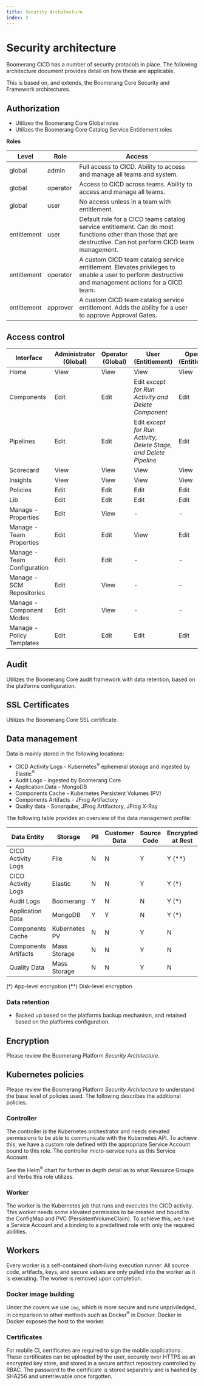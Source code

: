 ```yaml
---
title: Security Architecture
index: 3
---
```


# Security architecture

Boomerang CICD has a number of security protocols in place. The following architecture document provides detail on how these are applicable.

This is based on, and extends, the Boomerang Core Security and Framework architectures.

## Authorization

- Utilizes the Boomerang Core Global roles
- Utilizes the Boomerang Core Catalog Service Entitlement roles

**Roles**

| Level       | Role     | Access                                                                                                                                                        |
| ----------- | -------- | ------------------------------------------------------------------------------------------------------------------------------------------------------------- |
| global      | admin    | Full access to CICD. Ability to access and manage all teams and system.                                                                                       |
| global      | operator | Access to CICD across teams. Ability to access and manage all teams.                                                                                          |
| global      | user     | No access unless in a team with entitlement.                                                                                                                   |
| entitlement | user     | Default role for a CICD teams catalog service entitlement. Can do most functions other than those that are destructive. Can not perform CICD team management. |
| entitlement | operator | A custom CICD team catalog service entitlement. Elevates privileges to enable a user to perform destructive and management actions for a CICD team.           |
| entitlement | approver | A custom CICD team catalog service entitlement. Adds the ability for a user to approve Approval Gates.                                                        |

## Access control

| Interface                   | Administrator (Global) | Operator (Global) | User (Entitlement)                                                | Operator (Entitlement) | Approver (Entitlement)         |
| --------------------------- | ---------------------- | ----------------- | ----------------------------------------------------------------- | ---------------------- | ------------------------------ |
| Home                        | View                   | View              | View                                                              | View                   | View                           |
| Components                  | Edit                   | Edit              | Edit _except for Run Activity and Delete Component_               | Edit                   | View + Process Stage Approvals |
| Pipelines                   | Edit                   | Edit              | Edit _except for Run Activity, Delete Stage, and Delete Pipeline_ | Edit                   | View + Process Stage Approvals |
| Scorecard                   | View                   | View              | View                                                              | View                   | View                           |
| Insights                    | View                   | View              | View                                                              | View                   | View                           |
| Policies                    | Edit                   | Edit              | Edit                                                              | Edit                   | View                           |
| Lib                         | Edit                   | Edit              | Edit                                                              | Edit                   | -                              |
| Manage - Properties         | Edit                   | View              | -                                                                 | -                      | -                              |
| Manage - Team Properties    | Edit                   | Edit              | View                                                              | Edit                   | -                              |
| Manage - Team Configuration | Edit                   | Edit              | -                                                                 | -                      | -                              |
| Manage - SCM Repositories   | Edit                   | View              | -                                                                 | -                      | -                              |
| Manage - Component Modes    | Edit                   | View              | -                                                                 | -                      | -                              |
| Manage - Policy Templates   | Edit                   | Edit              | Edit                                                              | Edit                   | -                              |

## Audit

Utilizes the Boomerang Core audit framework with data retention, based on the platforms configuration.

## SSL Certificates

Utilizes the Boomerang Core SSL certificate.

## Data management

Data is mainly stored in the following locations:

- CICD Activity Logs - Kubernetes<sup>®</sup> ephemeral storage and ingested by Elastic<sup>®</sup>
- Audit Logs - ingested by Boomerang Core
- Application Data - MongoDB
- Components Cache - Kubernetes Persistent Volumes (PV)
- Components Artifacts - JFrog Artifactory
- Quality data - Sonarqube, JFrog Artifactory, JFrog X-Ray

The following table provides an overview of the data management profile:

| Data Entity          | Storage       | PII | Customer Data | Source Code | Encrypted at Rest | Encrypted in Flight |
| -------------------- | ------------- | --- | ------------- | ----------- | ----------------- | ------------------- |
| CICD Activity Logs   | File          | N   | N             | Y           | Y (\*\*)          | Y                   |
| CICD Activity Logs   | Elastic       | N   | N             | Y           | Y (\*)            | Y                   |
| Audit Logs           | Boomerang     | Y   | N             | N           | Y (\*)            | Y                   |
| Application Data     | MongoDB       | Y   | Y             | N           | Y (\*)            | Y (\*)              |
| Components Cache     | Kubernetes PV | N   | N             | Y           | N                 | N                   |
| Components Artifacts | Mass Storage  | N   | N             | Y           | N                 | Y                   |
| Quality Data         | Mass Storage  | N   | N             | Y           | N                 | N                   |

(\*) App-level encryption (\*\*) Disk-level encryption

### Data retention

- Backed up based on the platforms backup mechanism, and retained based on the platforms configuration.

## Encryption

Please review the Boomerang Platform _Security Architecture_.

## Kubernetes policies

Please review the Boomerang Platform _Security Architecture_ to understand the base level of policies used. The following describes the additional policies.

### Controller

The controller is the Kubernetes orchestrator and needs elevated permissions to be able to communicate with the Kubernetes API. To achieve this, we have a custom role defined with the appropriate Service Account bound to this role. The controller micro-service runs as this Service Account.

See the Helm<sup>®</sup> chart for further in depth detail as to what Resource Groups and Verbs this role utilizes.

### Worker

The worker is the Kubernetes job that runs and executes the CICD activity. This worker needs some elevated permissios to be created and bound to the ConfigMap and PVC (PersistentVolumeClaim). To achieve this, we have a Service Account and a binding to a predefined role with only the required abilities.

## Workers

Every worker is a self-contained short-living execution runner. All source code, artifacts, keys, and secure values are only pulled into the worker as it is executing. The worker is removed upon completion.

### Docker image building

Under the covers we use `img`, which is more secure and runs unpriviledged, in comparison to other methods such as Docker<sup>®</sup> in Docker. Docker in Docker exposes the host to the worker.

### Certificates

For mobile CI, certificates are required to sign the mobile applications. These certificates can be uploaded by the user, securely over HTTPS as an encrypted key store, and stored in a secure artifact repository controlled by RBAC. The password to the certificate is stored separately and is hashed by SHA256 and unretrievable once forgotten.
